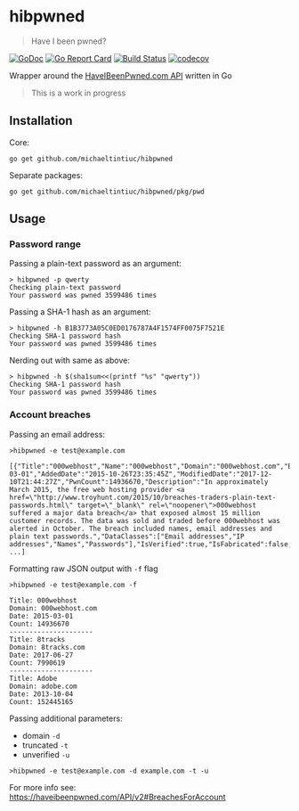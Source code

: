 # hibpwned

> Have I been pwned?

[![GoDoc](https://godoc.org/github.com/michaeltintiuc/hibpwned?status.svg)](https://godoc.org/github.com/michaeltintiuc/hibpwned)
[![Go Report Card](https://goreportcard.com/badge/github.com/michaeltintiuc/hibpwned)](https://goreportcard.com/report/github.com/michaeltintiuc/hibpwned)
[![Build Status](https://travis-ci.org/michaeltintiuc/hibpwned.svg?branch=master)](https://travis-ci.org/michaeltintiuc/hibpwned)
[![codecov](https://codecov.io/gh/michaeltintiuc/hibpwned/branch/master/graph/badge.svg)](https://codecov.io/gh/michaeltintiuc/hibpwned)

Wrapper around the [HaveIBeenPwned.com API](https://haveibeenpwned.com/API/v2) written in Go

> This is a work in progress

## Installation

Core:

`go get github.com/michaeltintiuc/hibpwned`

Separate packages:

`go get github.com/michaeltintiuc/hibpwned/pkg/pwd`

## Usage

### Password range

Passing a plain-text password as an argument:

```
> hibpwned -p qwerty
Checking plain-text password
Your password was pwned 3599486 times
```

Passing a SHA-1 hash as an argument:

```
> hibpwned -h B1B3773A05C0ED0176787A4F1574FF0075F7521E
Checking SHA-1 password hash
Your password was pwned 3599486 times
```

Nerding out with same as above:

```
> hibpwned -h $(sha1sum<<(printf "%s" "qwerty"))
Checking SHA-1 password hash
Your password was pwned 3599486 times
```

### Account breaches

Passing an email address:

```
>hibpwned -e test@example.com

[{"Title":"000webhost","Name":"000webhost","Domain":"000webhost.com","BreachDate":"2015-03-01","AddedDate":"2015-10-26T23:35:45Z","ModifiedDate":"2017-12-10T21:44:27Z","PwnCount":14936670,"Description":"In approximately March 2015, the free web hosting provider <a href=\"http://www.troyhunt.com/2015/10/breaches-traders-plain-text-passwords.html\" target=\"_blank\" rel=\"noopener\">000webhost suffered a major data breach</a> that exposed almost 15 million customer records. The data was sold and traded before 000webhost was alerted in October. The breach included names, email addresses and plain text passwords.","DataClasses":["Email addresses","IP addresses","Names","Passwords"],"IsVerified":true,"IsFabricated":false,"IsSensitive":false,"IsActive":true,"IsRetired":false,"IsSpamList":false,"LogoType":"png"}, ...]
```

Formatting raw JSON output with `-f` flag

```
>hibpwned -e test@example.com -f

Title: 000webhost
Domain: 000webhost.com
Date: 2015-03-01
Count: 14936670
---------------------
Title: 8tracks
Domain: 8tracks.com
Date: 2017-06-27
Count: 7990619
---------------------
Title: Adobe
Domain: adobe.com
Date: 2013-10-04
Count: 152445165
```

Passing additional parameters:
- domain `-d`
- truncated `-t`
- unverified `-u`

```
>hibpwned -e test@example.com -d example.com -t -u
```

For more info see: https://haveibeenpwned.com/API/v2#BreachesForAccount
